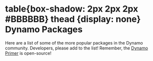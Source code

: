 table{box-shadow: 2px 2px 2px \#BBBBBB}
thead {display: none}
Dynamo Packages
===============

Here are a list of some of the more popular packages in the Dynamo community. Developers, please add to the list! Remember, the [Dynamo Primer](https://github.com/DynamoDS/DynamoPrimer) is open-source!

<table>
<tbody>
<tr class="odd">
</tr>
<tr class="even">
</tr>
</tbody>
</table>

<table>
<tbody>
<tr class="odd">
</tr>
<tr class="even">
</tr>
</tbody>
</table>

<table>
<tbody>
<tr class="odd">
</tr>
<tr class="even">
</tr>
</tbody>
</table>

<table>
<tbody>
<tr class="odd">
</tr>
<tr class="even">
</tr>
</tbody>
</table>

<table>
<tbody>
<tr class="odd">
</tr>
<tr class="even">
</tr>
</tbody>
</table>

<table>
<tbody>
<tr class="odd">
</tr>
<tr class="even">
</tr>
</tbody>
</table>

<table>
<tbody>
<tr class="odd">
</tr>
<tr class="even">
</tr>
</tbody>
</table>

<table>
<tbody>
<tr class="odd">
</tr>
<tr class="even">
</tr>
</tbody>
</table>

<table>
<tbody>
<tr class="odd">
</tr>
<tr class="even">
</tr>
</tbody>
</table>

<table>
<tbody>
<tr class="odd">
</tr>
<tr class="even">
</tr>
</tbody>
</table>

<table>
<tbody>
<tr class="odd">
</tr>
<tr class="even">
</tr>
</tbody>
</table>

<table>
<tbody>
<tr class="odd">
</tr>
<tr class="even">
</tr>
</tbody>
</table>

<table>
<tbody>
<tr class="odd">
</tr>
<tr class="even">
</tr>
</tbody>
</table>


